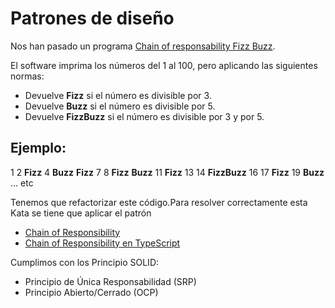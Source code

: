 # Patrones de diseño



Nos han pasado un programa [Chain of responsability Fizz Buzz](https://github.com/marcware/chain_of_responsability_fizz_buzz).

El software imprima los números del 1 al 100, pero aplicando las siguientes normas:

- Devuelve __Fizz__ si el número es divisible por 3.
- Devuelve __Buzz__ si el número es divisible por 5.
- Devuelve __FizzBuzz__ si el número es divisible por 3 y por 5.


## Ejemplo:

1 2 __Fizz__ 4 __Buzz__ __Fizz__ 7 8 __Fizz__ __Buzz__ 11 __Fizz__ 13 14 __FizzBuzz__ 16 17 __Fizz__ 19 __Buzz__ ... etc

Tenemos que refactorizar este código.Para resolver correctamente esta Kata se tiene que aplicar el patrón
- [Chain of Responsibility](https://refactoring.guru/es/design-patterns/chain-of-responsibility)
- [Chain of Responsibility en TypeScript](https://refactoring.guru/es/design-patterns/chain-of-responsibility/typescript/example)

Cumplimos con los Principio SOLID:
-  Principio de Única Responsabilidad (SRP)
-  Principio Abierto/Cerrado (OCP)